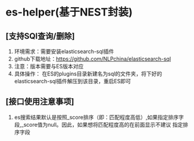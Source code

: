 # es-helper(基于NEST封装)
## [支持SQl查询/删除]
1. 环境需求：需要安装elasticsearch-sql插件
2. github下载地址：https://github.com/NLPchina/elasticsearch-sql
3. 注意：版本需要与ES版本对应
4. 具体操作：
   在ES的plugins目录新建名为sql的文件夹，将下好的elasticsearch-sql插件解压到该目录，重启ES即可
## [接口使用注意事项]
1. es搜索结果默认是按照_score排序（即：匹配程度高低）,如果指定排序字段,_score值为null。因此，如果想将匹配程度高的在前面显示不建议
指定排序字段


